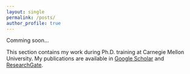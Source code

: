 ```yaml
---
layout: single
permalink: /posts/
author_profile: true
---
```


Comming soon...

This section contains my work during Ph.D. training at Carnegie Mellon University. My publications are available in [Google Scholar](https://scholar.google.com/citations?hl=en&user=Bt8IkjIAAAAJ&btnA=1&authorid=694171497206258286&view_op=list_works&gmla=AJsN-F5GA8TrTc8hLS2b79MSYN_C1_dpjAnHjQkSTFNDwnpTTWMRq_53yv22O0Y4_OtxVcFy5zJU4VdAe3b-mQlAB3hMm9oBsl6cduGQLL7DGA72DnmMpisWbne9tSdr-ymgYnvxerU3) and [ResearchGate](https://www.researchgate.net/profile/Ming_Tang14).
